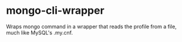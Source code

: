 mongo-cli-wrapper
=================

Wraps mongo command in a wrapper that reads the profile from a file, much like MySQL's .my.cnf.
